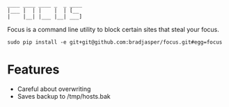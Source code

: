     ____ ____ ____ _  _ ____ 
    |___ |  | |    |  | [__  
    |    |__| |___ |__| ___] 


Focus is a command line utility to block certain sites that steal your focus.

``sudo pip install -e git+git@github.com:bradjasper/focus.git#egg=focus``


# Features

* Careful about overwriting 
* Saves backup to /tmp/hosts.bak
